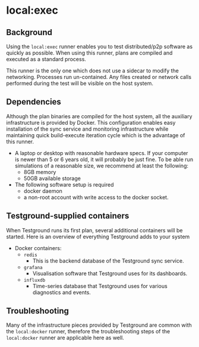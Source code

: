 # local:exec

## Background

Using the `local:exec` runner  enables you to test distributed/p2p software as quickly as possible. When using this runner, plans are compiled and executed as a standard process.

This runner is the only one which does not use a sidecar to modify the networking. Processes run un-contained. Any files created or network calls performed during the test will be visible on the host system.

## Dependencies

Although the plan binaries are compiled for the host system, all the auxiliary infrastructure is provided by Docker. This configuration enables easy installation of the sync service and monitoring infrastructure while maintaining quick build-execute iteration cycle which is the advantage of this runner.

* A laptop or desktop with reasonable hardware specs. If your computer is newer than 5 or 6 years old, it will probably be just fine. To be able run simulations of a reasonable size, we recommend at least the following:
  * 8GB memory
  * 50GB available storage
* The following software setup is required
  * docker daemon
  * a non-root account with write access to the docker socket.

## Testground-supplied containers

When Testground runs its first plan, several additional containers will be started. Here is an overview of everything Testground adds to your system

* Docker containers:
  * `redis`
    * This is the backend database of the Testground sync service.
  * `grafana`
    * Visualisation software that Testground uses for its dashboards.
  * `influxdb`
    * Time-series database that Testground uses for various diagnostics and events.

## Troubleshooting

Many of the infrastructure pieces provided by Testground are common with the `local:docker` runner, therefore the troubleshooting steps of the `local:docker` runner are applicable here as well.

